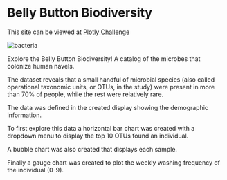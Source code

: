# Belly Button Biodiversity

This site can be viewed at <a href="https://kblood86.github.io/plotly_challenge/">Plotly Challenge </a>

![bacteria](https://user-images.githubusercontent.com/77282780/125360370-c43e7280-e339-11eb-9873-e8e65c2d271d.jpg)


Explore the Belly Button Biodiversity! A catalog of the microbes that colonize human navels.

The dataset reveals that a small handful of microbial species (also called operational taxonomic units, or OTUs, in the study) were present in more than 70% of people, while the rest were relatively rare.

The data was defined in the created display showing the demographic information.

To first explore this data a horizontal bar chart was created with a dropdown menu to display the top 10 OTUs found an individual.

A bubble chart was also created that displays each sample.

Finally a gauge chart was created to plot the weekly washing frequency of the individual (0-9).



